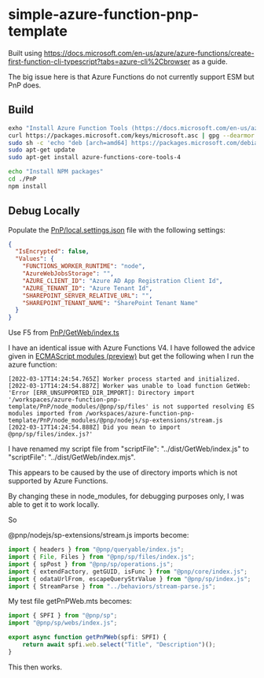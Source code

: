 # simple-azure-function-pnp-template

Built using https://docs.microsoft.com/en-us/azure/azure-functions/create-first-function-cli-typescript?tabs=azure-cli%2Cbrowser as a guide.

The big issue here is that Azure Functions do not currently support ESM but PnP does.

## Build

```sh
exho "Install Azure Function Tools (https://docs.microsoft.com/en-us/azure/azure-functions/functions-run-local?tabs=v4%2Clinux%2Ccsharp%2Cportal%2Cbash#v2)"
curl https://packages.microsoft.com/keys/microsoft.asc | gpg --dearmor > microsoft.gpg
sudo sh -c 'echo "deb [arch=amd64] https://packages.microsoft.com/debian/$(lsb_release -rs | cut -d'.' -f 1)/prod $(lsb_release -cs) main" > /etc/apt/sources.list.d/dotnetdev.list'
sudo apt-get update
sudo apt-get install azure-functions-core-tools-4

echo "Install NPM packages"
cd ./PnP
npm install

```

## Debug Locally

Populate the [PnP/local.settings.json](PnP/local.settings.json) file with the following settings:

```json
{
  "IsEncrypted": false,
  "Values": {
    "FUNCTIONS_WORKER_RUNTIME": "node",
    "AzureWebJobsStorage": "",
    "AZURE_CLIENT_ID": "Azure AD App Registration Client Id",
    "AZURE_TENANT_ID": "Azure Tenant Id",
    "SHAREPOINT_SERVER_RELATIVE_URL": "",
    "SHAREPOINT_TENANT_NAME": "SharePoint Tenant Name"
  }
}
```

Use F5 from [PnP/GetWeb/index.ts](PnP/GetWeb/index.ts)



I have an identical issue with Azure Functions V4.  I have followed the advice given in [ECMAScript modules (preview)](https://docs.microsoft.com/en-us/azure/azure-functions/functions-reference-node?tabs=v2-v3-v4-export%2Cv2-v3-v4-done%2Cv2%2Cv2-log-custom-telemetry%2Cv2-accessing-request-and-response%2Cwindows-setting-the-node-version#ecmascript-modules) but get the following when I run the azure function:

```
[2022-03-17T14:24:54.765Z] Worker process started and initialized.
[2022-03-17T14:24:54.887Z] Worker was unable to load function GetWeb: 'Error [ERR_UNSUPPORTED_DIR_IMPORT]: Directory import '/workspaces/azure-function-pnp-template/PnP/node_modules/@pnp/sp/files' is not supported resolving ES modules imported from /workspaces/azure-function-pnp-template/PnP/node_modules/@pnp/nodejs/sp-extensions/stream.js
[2022-03-17T14:24:54.888Z] Did you mean to import @pnp/sp/files/index.js?'
```

I have renamed my script file from "scriptFile": "../dist/GetWeb/index.js" to "scriptFile": "../dist/GetWeb/index.mjs".

This appears to be caused by the use of directory imports which is not supported by Azure Functions.

By changing these in node_modules, for debugging purposes only, I was able to get it to work locally.

So

@pnp/nodejs/sp-extensions/stream.js imports become:

```js
import { headers } from "@pnp/queryable/index.js";
import { File, Files } from "@pnp/sp/files/index.js";
import { spPost } from "@pnp/sp/operations.js";
import { extendFactory, getGUID, isFunc } from "@pnp/core/index.js";
import { odataUrlFrom, escapeQueryStrValue } from "@pnp/sp/index.js";
import { StreamParse } from "../behaviors/stream-parse.js";
```

My test file getPnPWeb.mts becomes:

```js
import { SPFI } from "@pnp/sp";
import "@pnp/sp/webs/index.js";

export async function getPnPWeb(spfi: SPFI) {
    return await spfi.web.select("Title", "Description")();
}
```

This then works.
